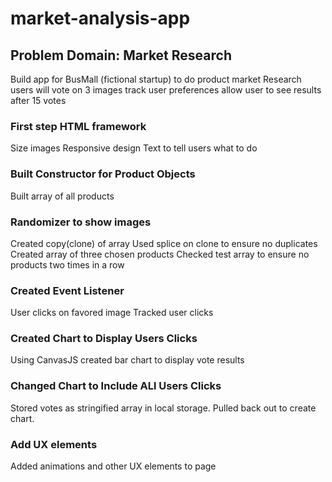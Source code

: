 # market-analysis-app
## Problem Domain: Market Research
Build app for BusMall (fictional startup) to do product market Research users will vote on 3 images track user preferences allow user to see results after 15 votes

### First step HTML framework
Size images Responsive design Text to tell users what to do

### Built Constructor for Product Objects
Built array of all products

### Randomizer to show images
Created copy(clone) of array Used splice on clone to ensure no duplicates Created array of three chosen products Checked test array to ensure no products two times in a row

### Created Event Listener
User clicks on favored image Tracked user clicks

### Created Chart to Display Users Clicks
Using CanvasJS created bar chart to display vote results    

### Changed Chart to Include ALl Users Clicks
Stored votes as stringified array in local storage. Pulled back out to create chart.

### Add UX elements
Added animations and other UX elements to page

